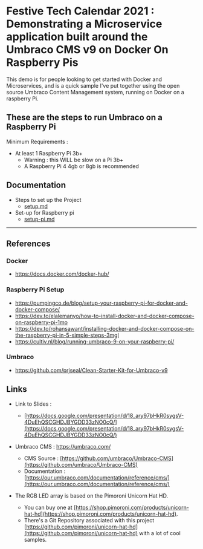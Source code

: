 # Festive Tech Calendar 2021 : Demonstrating a Microservice application built around the Umbraco CMS v9 on Docker On Raspberry Pis

This demo is for people looking to get started with Docker and Microservices, and is a quick sample I've put together using the open source Umbraco Content Management system, running on Docker on a raspberry Pi. 


## These are the steps to run Umbraco on a Raspberry Pi

Minimum Requirements :

- At least 1 Raspberry Pi 3b+
    - Warning : this WILL be slow on a Pi 3b+
    - A Raspberry Pi 4 4gb or 8gb is recommended


## Documentation

- Steps to set up the Project
    - [setup.md](notes/setup.md)
- Set-up for Raspberry pi
    - [setup-pi.md](notes/setup-pi.md)

---

## References

### Docker
- https://docs.docker.com/docker-hub/

### Raspberry Pi Setup
- https://pumpingco.de/blog/setup-your-raspberry-pi-for-docker-and-docker-compose/
- https://dev.to/elalemanyo/how-to-install-docker-and-docker-compose-on-raspberry-pi-1mo
- https://dev.to/rohansawant/installing-docker-and-docker-compose-on-the-raspberry-pi-in-5-simple-steps-3mgl
- https://cultiv.nl/blog/running-umbraco-9-on-your-raspberry-pi/

### Umbraco
- https://github.com/prjseal/Clean-Starter-Kit-for-Umbraco-v9


## Links

- Link to Slides : 
    - [https://docs.google.com/presentation/d/18_ary97bHkR0sygsV-4DuEhQSCGHDJBYGDD33zNO0cQ/](https://docs.google.com/presentation/d/18_ary97bHkR0sygsV-4DuEhQSCGHDJBYGDD33zNO0cQ/)


- Umbraco CMS : https://umbraco.com/
    - CMS Source : [https://github.com/umbraco/Umbraco-CMS](https://github.com/umbraco/Umbraco-CMS)
    - Documentation : [https://our.umbraco.com/documentation/reference/cms/](https://our.umbraco.com/documentation/reference/cms/)

- The RGB LED array is based on the Pimoroni Unicorn Hat HD.
    - You can buy one at [https://shop.pimoroni.com/products/unicorn-hat-hd](https://shop.pimoroni.com/products/unicorn-hat-hd).
    - There's a Git Repository associated with this project [https://github.com/pimoroni/unicorn-hat-hd](https://github.com/pimoroni/unicorn-hat-hd) with a lot of cool samples.